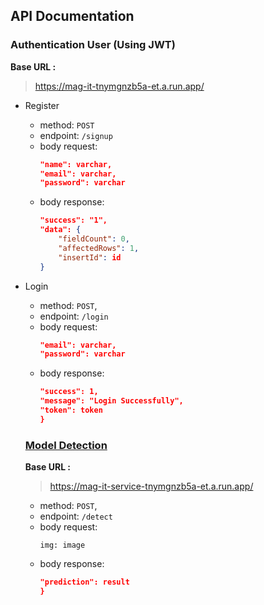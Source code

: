 ## API Documentation

### Authentication User (Using JWT)

**Base URL :**

> https://mag-it-tnymgnzb5a-et.a.run.app/

- Register
  - method: `POST`
  - endpoint: `/signup`
  - body request:
    ```json
    "name": varchar,
    "email": varchar,
    "password": varchar
    ```
  - body response:
    ```json
    "success": "1",
    "data": {
        "fieldCount": 0,
        "affectedRows": 1,
        "insertId": id
    }
    ```
- Login

  - method: `POST`,
  - endpoint: `/login`
  - body request:
    ```json
    "email": varchar,
    "password": varchar
    ```
  - body response:
    ```json
    "success": 1,
    "message": "Login Successfully",
    "token": token
    }
    ```
    
  ### [Model Detection](https://github.com/XSmas29/OCR-Flask)
    
  **Base URL :**

  > https://mag-it-service-tnymgnzb5a-et.a.run.app/
    
  - method: `POST`,
  - endpoint: `/detect`
  - body request:
    ```multipart/form-data
    img: image
    ```
  - body response:
    ```json
    "prediction": result
    }
    ```
